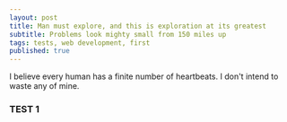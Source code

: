 ```yaml
---
layout: post
title: Man must explore, and this is exploration at its greatest
subtitle: Problems look mighty small from 150 miles up
tags: tests, web development, first
published: true
---
```



I believe every human has a finite number of heartbeats. I don't intend to waste any of mine.
### TEST 1
